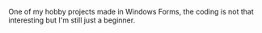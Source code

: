 One of my hobby projects made in Windows Forms, the coding is not that interesting but I'm still just a beginner.
